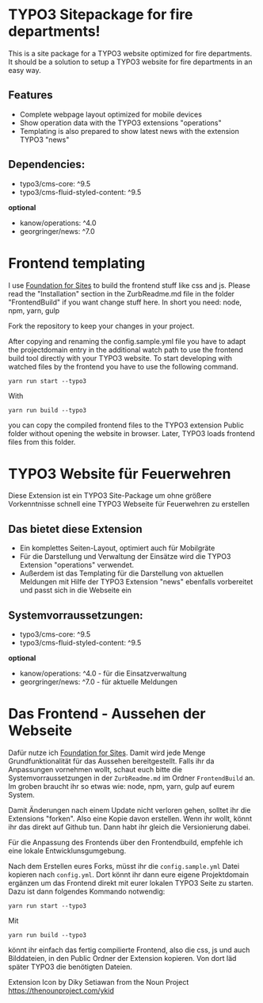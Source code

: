 # TYPO3 Sitepackage for fire departments!

This is a site package for a TYPO3 website optimized for fire departments. It should be a solution to setup a TYPO3 website for fire departments in an easy way.

## Features

* Complete webpage layout optimized for mobile devices
* Show operation data with the TYPO3 extensions "operations"
* Templating is also prepared to show latest news with the extension TYPO3 "news"

## Dependencies:

* typo3/cms-core: ^9.5
* typo3/cms-fluid-styled-content: ^9.5

**optional**

* kanow/operations: ^4.0
* georgringer/news: ^7.0

# Frontend templating

I use [Foundation for Sites](http://foundation.zurb.com/sites) to build the frontend stuff like css and js. Please read the "Installation" section in the ZurbReadme.md file in the folder "FrontendBuild" if you want change stuff here. In short you need: node, npm, yarn, gulp

Fork the repository to keep your changes in your project.

After copying and renaming the config.sample.yml file you have to adapt the projectdomain entry in the additional watch path to use the frontend build tool directly with your TYPO3 website. To start developing with watched files by the frontend you have to use the following command.

    yarn run start --typo3

With

    yarn run build --typo3

you can copy the compiled frontend files to the TYPO3 extension Public folder without opening the website in browser. Later, TYPO3 loads frontend files from this folder.

# TYPO3 Website für Feuerwehren

Diese Extension ist ein TYPO3 Site-Package um ohne größere Vorkenntnisse schnell eine TYPO3 Webseite für Feuerwehren zu erstellen

## Das bietet diese Extension

* Ein komplettes Seiten-Layout, optimiert auch für Mobilgräte
* Für die Darstellung und Verwaltung der Einsätze wird die TYPO3 Extension "operations" verwendet.
* Außerdem ist das Templating für die Darstellung von aktuellen Meldungen mit Hilfe der TYPO3 Extension "news" ebenfalls vorbereitet und passt sich in die Webseite ein

## Systemvorraussetzungen:

* typo3/cms-core: ^9.5
* typo3/cms-fluid-styled-content: ^9.5

**optional**

* kanow/operations: ^4.0 - für die Einsatzverwaltung
* georgringer/news: ^7.0 - für aktuelle Meldungen

# Das Frontend - Aussehen der Webseite

Dafür nutze ich [Foundation for Sites](http://foundation.zurb.com/sites). Damit wird jede Menge Grundfunktionalität für das Aussehen bereitgestellt. Falls ihr da Anpassungen vornehmen wollt, schaut euch bitte die Systemvorraussetzungen in der `ZurbReadme.md` im Ordner `FrontendBuild` an. Im groben braucht ihr so etwas wie: node, npm, yarn, gulp auf eurem System.

Damit Änderungen nach einem Update nicht verloren gehen, solltet ihr die Extensions "forken". Also eine Kopie davon erstellen. Wenn ihr wollt, könnt ihr das direkt auf Github tun. Dann habt ihr gleich die Versionierung dabei.

Für die Anpassung des Frontends über den Frontendbuild, empfehle ich eine lokale Entwicklunsgumgebung.

Nach dem Erstellen eures Forks, müsst ihr die `config.sample.yml` Datei kopieren nach `config.yml`. Dort könnt ihr dann eure eigene Projektdomain ergänzen um das Frontend direkt mit eurer lokalen TYPO3 Seite zu starten. Dazu ist dann folgendes Kommando notwendig:

    yarn run start --typo3

Mit

    yarn run build --typo3

könnt ihr einfach das fertig compilierte Frontend, also die css, js und auch Bilddateien, in den Public Ordner der Extension kopieren. Von dort läd später  TYPO3 die benötigten Dateien.


Extension Icon by Diky Setiawan from the Noun Project https://thenounproject.com/ykid
